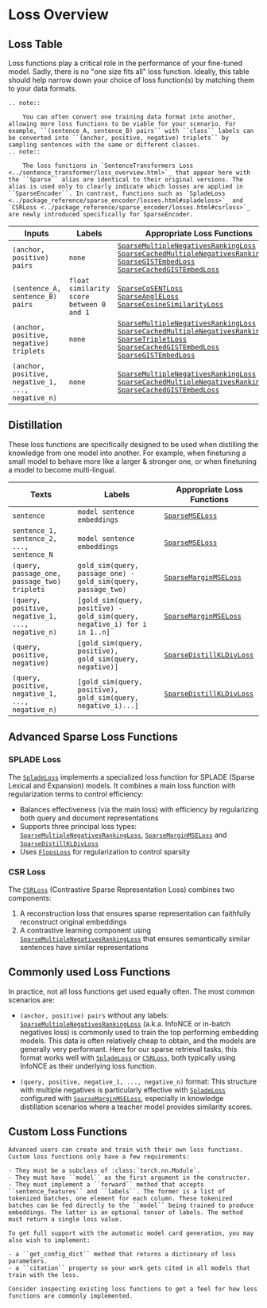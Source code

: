 # Loss Overview

## Loss Table

Loss functions play a critical role in the performance of your fine-tuned model. Sadly, there is no "one size fits all" loss function. Ideally, this table should help narrow down your choice of loss function(s) by matching them to your data formats.

```{eval-rst}
.. note:: 

    You can often convert one training data format into another, allowing more loss functions to be viable for your scenario. For example, ``(sentence_A, sentence_B) pairs`` with ``class`` labels can be converted into ``(anchor, positive, negative) triplets`` by sampling sentences with the same or different classes.
.. note:: 

    The loss functions in `SentenceTransformers Loss <../sentence_transformer/loss_overview.html>`_ that appear here with the ``Sparse`` alias are identical to their original versions. The alias is used only to clearly indicate which losses are applied in ``SparseEncoder``. In contrast, functions such as `SpladeLoss <../package_reference/sparse_encoder/losses.html#spladeloss>`_ and `CSRLoss <../package_reference/sparse_encoder/losses.html#csrloss>`_ are newly introduced specifically for SparseEncoder.
```
| Inputs                                            | Labels                                   | Appropriate Loss Functions                                                                                                                                                                                                                                                                                                                                                                                                                                                                                                                                                                                                                                                                                                                                                                                                                                                                                                                  |
|---------------------------------------------------|------------------------------------------|---------------------------------------------------------------------------------------------------------------------------------------------------------------------------------------------------------------------------------------------------------------------------------------------------------------------------------------------------------------------------------------------------------------------------------------------------------------------------------------------------------------------------------------------------------------------------------------------------------------------------------------------------------------------------------------------------------------------------------------------------------------------------------------------------------------------------------------------------------------------------------------------------------------------------------------------                                                                                                                                                                                                                                                                                                                                                                        |
| `(anchor, positive) pairs`                        | `none`                                   | <a href="../package_reference/sparse_encoder/losses.html#sparsemultiplenegativesrankingloss">`SparseMultipleNegativesRankingLoss`</a><br><a href="../package_reference/sparse_encoder/losses.html#sparsecachedmultiplenegativesrankingloss">`SparseCachedMultipleNegativesRankingLoss`</a><br><a href="../package_reference/sparse_encoder/losses.html#sparsegistembedloss">`SparseGISTEmbedLoss`</a><br><a href="../package_reference/sparse_encoder/losses.html#sparsecachedgistembedloss">`SparseCachedGISTEmbedLoss`</a> |                                                                                                                                                                                                                                                                                                                                                                                                                                                                                                                                                                                                                                                                                                             |
| `(sentence_A, sentence_B) pairs`                  | `float similarity score between 0 and 1` | <a href="../package_reference/sparse_encoder/losses.html#sparsecosentloss">`SparseCoSENTLoss`</a><br><a href="../package_reference/sparse_encoder/losses.html#sparseangleloss">`SparseAnglELoss`</a><br><a href="../package_reference/sparse_encoder/losses.html#sparsecosinesimilarityloss">`SparseCosineSimilarityLoss`</a>                                                                                                                                                                                                                                                                                                                                                                                                                                                                                                                                                                                                                                 |
| `(anchor, positive, negative) triplets`           | `none`                                   | <a href="../package_reference/sparse_encoder/losses.html#sparsemultiplenegativesrankingloss">`SparseMultipleNegativesRankingLoss`</a><br><a href="../package_reference/sparse_encoder/losses.html#sparsecachedmultiplenegativesrankingloss">`SparseCachedMultipleNegativesRankingLoss`</a><br><a href="../package_reference/sparse_encoder/losses.html#sparsetripletloss">`SparseTripletLoss`</a><br><a href="../package_reference/sparse_encoder/losses.html#sparsecachedgistembedloss">`SparseCachedGISTEmbedLoss`</a><br><a href="../package_reference/sparse_encoder/losses.html#sparsegistembedloss">`SparseGISTEmbedLoss`</a>                                                                                                                                                                                                                                                                                                                                       |
| `(anchor, positive, negative_1, ..., negative_n)` | `none`                                   | <a href="../package_reference/sparse_encoder/losses.html#sparsemultiplenegativesrankingloss">`SparseMultipleNegativesRankingLoss`</a><br><a href="../package_reference/sparse_encoder/losses.html#sparsecachedmultiplenegativesrankingloss">`SparseCachedMultipleNegativesRankingLoss`</a><br><a href="../package_reference/sparse_encoder/losses.html#sparsecachedgistembedloss">`SparseCachedGISTEmbedLoss`</a>                                                                                                                                                                                                                                                                                                                                                                                                                                                                                                                                             |


## Distillation
These loss functions are specifically designed to be used when distilling the knowledge from one model into another.
For example, when finetuning a small model to behave more like a larger & stronger one, or when finetuning a model to become multi-lingual.

| Texts                                        | Labels                                                        | Appropriate Loss Functions                                                                        |
|----------------------------------------------|---------------------------------------------------------------|---------------------------------------------------------------------------------------------------|
| `sentence`                                   | `model sentence embeddings`                                   | <a href="../package_reference/sparse_encoder/losses.html#sparsemseloss">`SparseMSELoss`</a>             |
| `sentence_1, sentence_2, ..., sentence_N`    | `model sentence embeddings`                                   | <a href="../package_reference/sparse_encoder/losses.html#sparsemseloss">`SparseMSELoss`</a>             |
| `(query, passage_one, passage_two) triplets` | `gold_sim(query, passage_one) - gold_sim(query, passage_two)` | <a href="../package_reference/sparse_encoder/losses.html#sparsemarginmseloss">`SparseMarginMSELoss`</a> |
| `(query, positive, negative_1, ..., negative_n)` | `[gold_sim(query, positive) - gold_sim(query, negative_i) for i in 1..n]` | <a href="../package_reference/sparse_encoder/losses.html#sparsemarginmseloss">`SparseMarginMSELoss`</a> |
| `(query, positive, negative)` | `[gold_sim(query, positive), gold_sim(query, negative)]` | <a href="../package_reference/sparse_encoder/losses.html#sparsedistilkldivloss">`SparseDistillKLDivLoss`</a> |
| `(query, positive, negative_1, ..., negative_n) ` | `[gold_sim(query, positive), gold_sim(query, negative_i)...] ` | <a href="../package_reference/sparse_encoder/losses.html#sparsedistilkldivloss">`SparseDistillKLDivLoss`</a> |


## Advanced Sparse Loss Functions

### SPLADE Loss
The <a href="../package_reference/sparse_encoder/losses.html#spladeloss">`SpladeLoss`</a> implements a specialized loss function for SPLADE (Sparse Lexical and Expansion) models. It combines a main loss function with regularization terms to control efficiency:

- Balances effectiveness (via the main loss) with efficiency by regularizing both query and document representations
- Supports three principal loss types: <a href="../package_reference/sparse_encoder/losses.html#sparsemultiplenegativesrankingloss">`SparseMultipleNegativesRankingLoss`</a>, <a href="../package_reference/sparse_encoder/losses.html#sparsemarginmseloss">`SparseMarginMSELoss`</a> and  <a href="../package_reference/sparse_encoder/losses.html#sparsedistilkldivloss">`SparseDistillKLDivLoss`</a>
- Uses <a href="../package_reference/sparse_encoder/losses.html#flopsloss">`FlopsLoss`</a> for regularization to control sparsity


### CSR Loss
The <a href="../package_reference/sparse_encoder/losses.html#csrloss">`CSRLoss`</a> (Contrastive Sparse Representation Loss) combines two components:

1. A reconstruction loss that ensures sparse representation can faithfully reconstruct original embeddings
2. A contrastive learning component using <a href="../package_reference/sparse_encoder/losses.html#sparsemultiplenegativesrankingloss">`SparseMultipleNegativesRankingLoss`</a> that ensures semantically similar sentences have similar representations


## Commonly used Loss Functions
In practice, not all loss functions get used equally often. The most common scenarios are:

* `(anchor, positive) pairs` without any labels: <a href="../package_reference/sparse_encoder/losses.html#sparsemultiplenegativesrankingloss"><code>SparseMultipleNegativesRankingLoss</code></a> (a.k.a. InfoNCE or in-batch negatives loss) is commonly used to train the top performing embedding models. This data is often relatively cheap to obtain, and the models are generally very performant. Here for our sparse retrieval tasks, this format works well with <a href="../package_reference/sparse_encoder/losses.html#spladeloss"><code>SpladeLoss</code></a> or <a href="../package_reference/sparse_encoder/losses.html#csrloss"><code>CSRLoss</code></a>, both typically using InfoNCE as their underlying loss function.

* `(query, positive, negative_1, ..., negative_n)` format: This structure with multiple negatives is particularly effective with <a href="../package_reference/sparse_encoder/losses.html#spladeloss"><code>SpladeLoss</code></a> configured with <a href="../package_reference/sparse_encoder/losses.html#sparsemarginmseloss"><code>SparseMarginMSELoss</code></a>, especially in knowledge distillation scenarios where a teacher model provides similarity scores.

## Custom Loss Functions

```{eval-rst}
Advanced users can create and train with their own loss functions. Custom loss functions only have a few requirements:

- They must be a subclass of :class:`torch.nn.Module`.
- They must have ``model`` as the first argument in the constructor.
- They must implement a ``forward`` method that accepts ``sentence_features`` and ``labels``. The former is a list of tokenized batches, one element for each column. These tokenized batches can be fed directly to the ``model`` being trained to produce embeddings. The latter is an optional tensor of labels. The method must return a single loss value.

To get full support with the automatic model card generation, you may also wish to implement:

- a ``get_config_dict`` method that returns a dictionary of loss parameters.
- a ``citation`` property so your work gets cited in all models that train with the loss.

Consider inspecting existing loss functions to get a feel for how loss functions are commonly implemented.
```